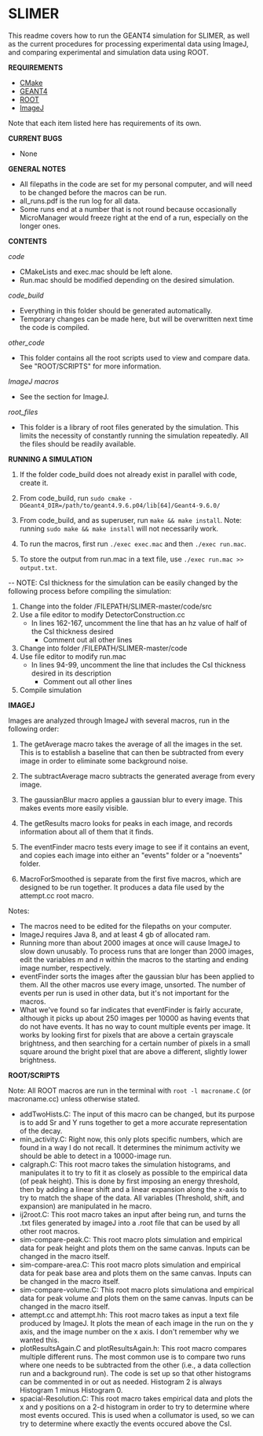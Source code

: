 # SLIMER

This readme covers how to run the GEANT4 simulation for SLIMER, as well as the current procedures for processing experimental data using ImageJ, and comparing experimental and simulation data using ROOT.


**REQUIREMENTS**
- [CMake](https://cmake.org/)
- [GEANT4](http://geant4.web.cern.ch/geant4/)
- [ROOT](https://root.cern.ch/)
- [ImageJ](https://imagej.nih.gov/ij/)

Note that each item listed here has requirements of its own.


**CURRENT BUGS**
- None

**GENERAL NOTES**
- All filepaths in the code are set for my personal computer, and will need to be changed before the macros can be run.
- all_runs.pdf is the run log for all data.
- Some runs end at a number that is not round because occasionally MicroManager would freeze right at the end of a run, especially on the longer ones.


**CONTENTS**

*code*
- CMakeLists and exec.mac should be left alone.
- Run.mac should be modified depending on the desired simulation.

*code_build*
- Everything in this folder should be generated automatically. 
- Temporary changes can be made here, but will be overwritten next time the code is compiled.

*other_code*
- This folder contains all the root scripts used to view and compare data. See "ROOT/SCRIPTS" for more information.

*ImageJ macros*
- See the section for ImageJ.

*root_files*
- This folder is a library of root files generated by the simulation. This limits the necessity of constantly running the simulation repeatedly. All the files should be readily available.

**RUNNING A SIMULATION**

1. If the folder code_build does not already exist in parallel with code, create it. 

2. From code_build, run `sudo cmake -DGeant4_DIR=/path/to/geant4.9.6.p04/lib[64]/Geant4-9.6.0/`

3. From code_build, and as superuser, run `make && make install`. Note: running `sudo make && make install` will not necessarily work.

4. To run the macros, first run `./exec exec.mac` and then `./exec run.mac`.

5. To store the output from run.mac in a text file, use `./exec run.mac >> output.txt`.


-- NOTE: CsI thickness for the simulation can be easily changed by the following process before compiling the simulation:

1. Change into the folder /FILEPATH/SLIMER-master/code/src
2. Use a file editor to modify DetectorConstruction.cc
	- In lines 162-167, uncomment the line that has an hz value of half of the CsI thickness desired
		- Comment out all other lines
3. Change into folder /FILEPATH/SLIMER-master/code
4. Use file editor to modify run.mac
	- In lines 94-99, uncomment the line that includes the CsI thickness desired in its description
		- Comment out all other lines
5. Compile simulation



**IMAGEJ**

Images are analyzed through ImageJ with several macros, run in the following order: 

1. The getAverage macro takes the average of all the images in the set. This is to establish a baseline that can then be subtracted from every image in order to eliminate some background noise.

2. The subtractAverage macro subtracts the generated average from every image.

3. The gaussianBlur macro applies a gaussian blur to every image. This makes events more easily visible.

4. The getResults macro looks for peaks in each image, and records information about all of them that it finds.

5. The eventFinder macro tests every image to see if it contains an event, and copies each image into either an "events" folder or a "noevents" folder.

6. MacroForSmoothed is separate from the first five macros, which are designed to be run together. It produces a data file used by the attempt.cc root macro.

Notes: 
- The macros need to be edited for the filepaths on your computer.
- ImageJ requires Java 8, and at least 4 gb of allocated ram.
- Running more than about 2000 images at once will cause ImageJ to slow down unusably. To process runs that are longer than 2000 images, edit the variables *m* and *n* within the macros to the starting and ending image number, respectively.
- eventFinder sorts the images after the gaussian blur has been applied to them. All the other macros use every image, unsorted. The number of events per run is used in other data, but it's not important for the macros. 
- What we've found so far indicates that eventFinder is fairly accurate, although it picks up about 250 images per 10000 as having events that do not have events. It has no way to count multiple events per image. It works by looking first for pixels that are above a certain grayscale brightness, and then searching for a certain number of pixels in a small square around the bright pixel that are above a different, slightly lower brightness.


**ROOT/SCRIPTS**

Note: All ROOT macros are run in the terminal with `root -l macroname.C` (or macroname.cc) unless otherwise stated.
- addTwoHists.C: The input of this macro can be changed, but its purpose is to add Sr and Y runs together to get a more accurate representation of the decay.
- min_activity.C: Right now, this only plots specific numbers, which are found in a way I do not recall. It determines the minimum activity we should be able to detect in a 10000-image run.
- calgraph.C: This root macro takes the simulation histograms, and manipulates it to try to fit it as closely as possible to the empirical data (of peak height). This is done by first imposing an energy threshold, then by adding a linear shift and a linear expansion along the x-axis to try to match the shape of the data. All variables (Threshold, shift, and expansion) are manipulated in he macro.
- ij2root.C: This root macro takes an input after being run, and turns the .txt files generated by imageJ into a .root file that can be used by all other root macros.
- sim-compare-peak.C: This root macro plots simulation and empirical data for peak height and plots them on the same canvas. Inputs can be changed in the macro itself.
- sim-compare-area.C: This root macro plots simulation and empirical data for peak base area and plots them on the same canvas. Inputs can be changed in the macro itself.
- sim-compare-volume.C: This root macro plots simulationa and empirical data for peak volume and plots them on the same canvas. Inputs can be changed in the macro itself.
- attempt.cc and attempt.hh: This root macro takes as input a text file produced by ImageJ. It plots the mean of each image in the run on the y axis, and the image number on the x axis. I don't remember why we wanted this.
- plotResultsAgain.C and plotResultsAgain.h: This root macro compares multiple different runs. The most common use is to compare two runs where one needs to be subtracted from the other (i.e., a data collection run and a background run). The code is set up so that other histograms can be commented in or out as needed. Histogram 2 is always Histogram 1 minus Histogram 0.
- spacial-Resolution.C: This root macro takes empirical data and plots the x and y positions on a 2-d histogram in order to try to determine where most events occured. This is used when a collumator is used, so we can try to determine where exactly the events occured above the CsI.
